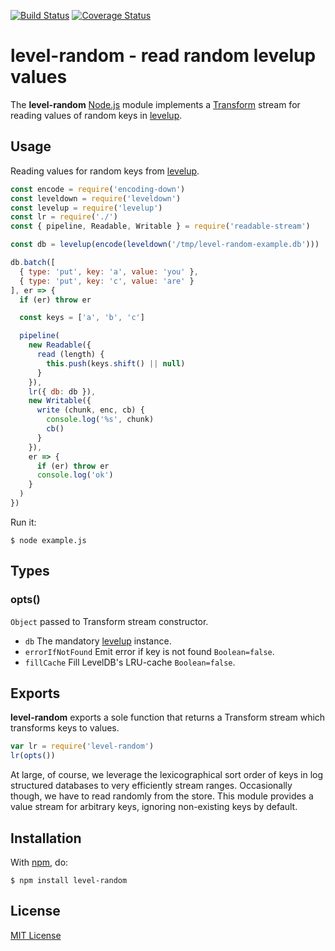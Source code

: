 [![Build Status](https://secure.travis-ci.org/michaelnisi/level-random.svg)](http://travis-ci.org/michaelnisi/level-random)
[![Coverage Status](https://coveralls.io/repos/github/michaelnisi/level-random/badge.svg?branch=master)](https://coveralls.io/github/michaelnisi/level-random?branch=master)

# level-random - read random levelup values

The **level-random** [Node.js](http://nodejs.org/) module implements a [Transform](http://nodejs.org/api/stream.html#stream_class_stream_transform_1) stream for reading values of random keys in [levelup](https://github.com/rvagg/node-levelup).

## Usage

Reading values for random keys from [levelup](https://github.com/rvagg/node-levelup).

```js
const encode = require('encoding-down')
const leveldown = require('leveldown')
const levelup = require('levelup')
const lr = require('./')
const { pipeline, Readable, Writable } = require('readable-stream')

const db = levelup(encode(leveldown('/tmp/level-random-example.db')))

db.batch([
  { type: 'put', key: 'a', value: 'you' },
  { type: 'put', key: 'c', value: 'are' }
], er => {
  if (er) throw er

  const keys = ['a', 'b', 'c']

  pipeline(
    new Readable({
      read (length) {
        this.push(keys.shift() || null)
      }
    }),
    lr({ db: db }),
    new Writable({
      write (chunk, enc, cb) {
        console.log('%s', chunk)
        cb()
      }
    }),
    er => {
      if (er) throw er
      console.log('ok')
    }
  )
})
```

Run it:

```
$ node example.js
```

## Types

### opts()

`Object` passed to Transform stream constructor.

- `db` The mandatory [levelup](https://github.com/rvagg/node-levelup) instance.
- `errorIfNotFound` Emit error if key is not found `Boolean=false`.
- `fillCache` Fill LevelDB's LRU-cache `Boolean=false`.

## Exports

**level-random** exports a sole function that returns a Transform stream which transforms keys to values.

```js
var lr = require('level-random')
lr(opts())
```

At large, of course, we leverage the lexicographical sort order of keys in log structured databases to very efficiently stream ranges. Occasionally though, we have to read randomly from the store. This module provides a value stream for arbitrary keys, ignoring non-existing keys by default.

## Installation

With [npm](https://npmjs.org/package/level-random), do:

```
$ npm install level-random
```

## License

[MIT License](https://github.com/michaelnisi/level-random/blob/master/LICENSE)
